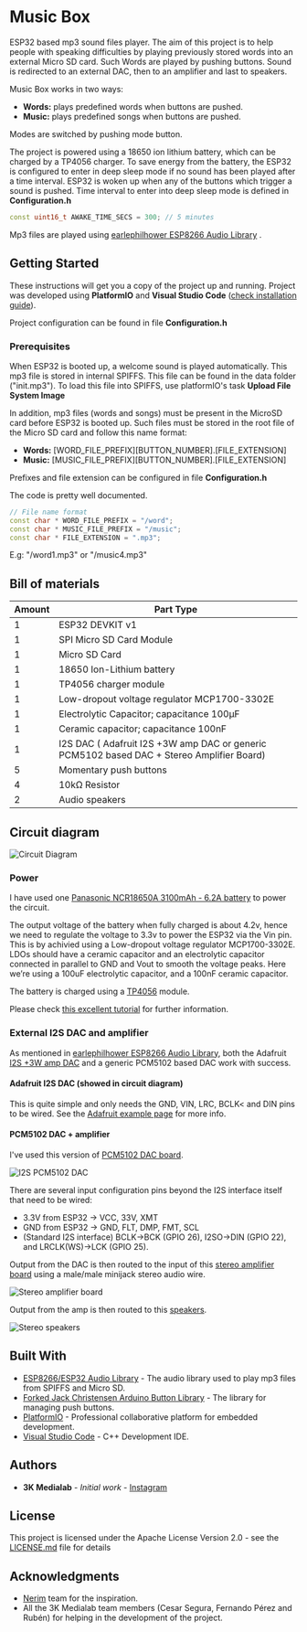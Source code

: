 # Music Box

ESP32 based mp3 sound files player. The aim of this project is to help people with speaking difficulties by playing previously stored words into an external Micro SD card. Such Words are played by pushing buttons. Sound is redirected to an external DAC, then to an amplifier and last to speakers.

Music Box works in two ways:

* **Words:** plays predefined words when buttons are pushed.
* **Music:** plays predefined songs when buttons are pushed.

Modes are switched by pushing mode button.

The project is powered using a 18650 ion lithium battery, which can be charged by a TP4056 charger. To save energy from the battery, the ESP32 is configured to enter in deep sleep mode if no sound has been played after a time interval. ESP32 is woken up when any of the buttons which trigger a sound is pushed. Time interval to enter into deep sleep mode is defined in **Configuration.h**

```c++
const uint16_t AWAKE_TIME_SECS = 300; // 5 minutes
```

Mp3 files are played using [earlephilhower ESP8266 Audio Library](https://www.addicore.com/TP4056-Charger-and-Protection-Module-p/ad310.htm) .

## Getting Started

These instructions will get you a copy of the project up and running. Project was developed using **PlatformIO** and **Visual Studio Code** ([check installation guide](https://platformio.org/install/ide?install=vscode)).

Project configuration can be found in file **Configuration.h**

### Prerequisites

When ESP32 is booted up, a welcome sound is played automatically. This mp3 file is stored in internal SPIFFS. This file can be found in the data folder ("init.mp3"). To load this file into SPIFFS, use platformIO's task **Upload File System Image**

In addition, mp3 files (words and songs) must be present in the MicroSD card before ESP32 is booted up. Such files must be stored in the root file of the Micro SD card and follow this name format:

* **Words:** [WORD_FILE_PREFIX][BUTTON_NUMBER].[FILE_EXTENSION]
* **Music:** [MUSIC_FILE_PREFIX][BUTTON_NUMBER].[FILE_EXTENSION]

Prefixes and file extension can be configured in file **Configuration.h**

The code is pretty well documented.

```c++
// File name format
const char * WORD_FILE_PREFIX = "/word";
const char * MUSIC_FILE_PREFIX = "/music";
const char * FILE_EXTENSION = ".mp3";
```

E.g: "/word1.mp3" or "/music4.mp3"

## Bill of materials

Amount | Part Type
------------ | -------------
 1 | ESP32 DEVKIT v1
 1 | SPI Micro SD Card Module
 1 | Micro SD Card
 1 | 18650 Ion-Lithium battery
 1 | TP4056 charger module
 1 | Low-dropout voltage regulator MCP1700-3302E
 1 | Electrolytic Capacitor; capacitance 100μF
 1 | Ceramic capacitor; capacitance 100nF
 1 | I2S DAC ( Adafruit I2S +3W amp DAC or generic PCM5102 based DAC + Stereo Amplifier Board)
 5 | Momentary push buttons
 4 | 10kΩ Resistor
 2 | Audio speakers

## Circuit diagram

![Circuit Diagram](/resources/CircuitDiagram.jpg)

### Power

I have used one [Panasonic NCR18650A 3100mAh - 6.2A battery](https://www.nkon.nl/es/panasonic-ncr18650a.html) to power the circuit.

The output voltage of the battery when fully charged is about 4.2v, hence we need to regulate the voltage to 3.3v to power the ESP32 via the Vin pin. This is by achivied using a Low-dropout voltage regulator MCP1700-3302E. LDOs should have a ceramic capacitor and an electrolytic capacitor connected in parallel to GND and Vout to smooth the voltage peaks. Here we’re using a 100uF electrolytic capacitor, and a 100nF ceramic capacitor.

The battery is charged using a [TP4056](https://www.addicore.com/TP4056-Charger-and-Protection-Module-p/ad310.htm) module.

Please check [this excellent tutorial](https://randomnerdtutorials.com/power-esp32-esp8266-solar-panels-battery-level-monitoring/) for further information.

### External I2S DAC and amplifier

As mentioned in [earlephilhower ESP8266 Audio Library](https://github.com/earlephilhower/ESP8266Audio), both the Adafruit [I2S +3W amp DAC](https://www.adafruit.com/product/3006) and a generic PCM5102 based DAC work with success.

#### Adafruit I2S DAC (showed in circuit diagram)

This is quite simple and only needs the GND, VIN, LRC, BCLK< and DIN pins to be wired. See the [Adafruit example page](https://learn.adafruit.com/adafruit-max98357-i2s-class-d-mono-amp) for more info.

#### PCM5102 DAC + amplifier

I've used this version of [PCM5102 DAC board](https://es.aliexpress.com/item/4000049720221.html?spm=a2g0o.productlist.0.0.57561484X5uWZL&algo_pvid=95811dec-fc4c-4f61-b2d6-5426af2ae936&algo_expid=95811dec-fc4c-4f61-b2d6-5426af2ae936-0&btsid=0b0a22a415966238166423401e6702&ws_ab_test=searchweb0_0,searchweb201602_,searchweb201603_).

![I2S PCM5102 DAC](/resources/I2S_PCM5102_DAC.jpg)

There are several input configuration pins beyond the I2S interface itself that need to be wired:

* 3.3V from ESP32 -> VCC, 33V, XMT
* GND from ESP32 -> GND, FLT, DMP, FMT, SCL
* (Standard I2S interface) BCLK->BCK (GPIO 26), I2SO->DIN (GPIO 22), and LRCLK(WS)->LCK (GPIO 25).

Output from the DAC is then routed to the input of this [stereo amplifier board](https://es.aliexpress.com/item/32792986879.html?spm=a2g0s.9042311.0.0.274263c0m19beD) using a male/male minijack stereo audio wire.

![Stereo amplifier board](/resources/stereo_amplifier.jpg)

Output from the amp is then routed to this [speakers](https://es.aliexpress.com/item/33001758564.html?spm=a2g0s.9042311.0.0.274263c08rWGcV).

![Stereo speakers](/resources/stereo_speakers.jpg)

## Built With

* [ESP8266/ESP32 Audio Library](https://github.com/earlephilhower/ESP8266Audio) - The audio library used to play mp3 files from SPIFFS and Micro SD.
* [Forked Jack Christensen Arduino Button Library](https://github.com/JChristensen/JC_Button) - The library for managing push buttons.
* [PlatformIO](https://platformio.org/) - Professional collaborative platform for embedded development.
* [Visual Studio Code](https://code.visualstudio.com/) - C++ Development IDE.

## Authors

* **3K Medialab** - *Initial work* - [Instagram](https://www.instagram.com/3kmedialab)

## License

This project is licensed under the Apache License Version 2.0 - see the [LICENSE.md](LICENSE.md) file for details

## Acknowledgments

* [Nerim](https://www.nerim.es/) team for the inspiration.
* All the 3K Medialab team members (Cesar Segura, Fernando Pérez and Rubén) for helping in the development of the project.
